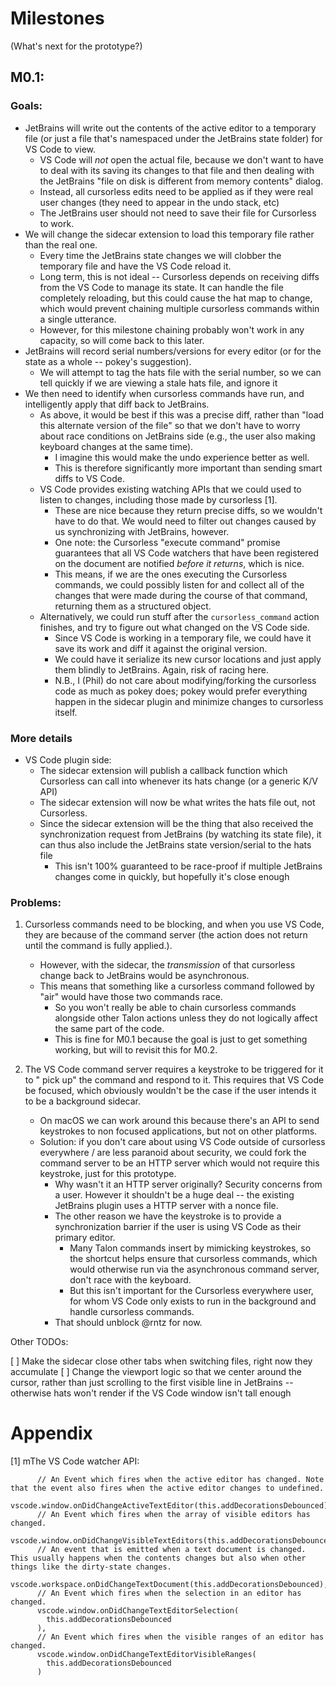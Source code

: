 # Milestones

(What's next for the prototype?)

## M0.1:

### Goals:

- JetBrains will write out the contents of the active editor to a temporary
  file (or just a file that's namespaced under the JetBrains state folder) for
  VS Code to view.
    - VS Code will _not_ open the actual file, because we don't want to have to
      deal with its saving its changes to that file and then dealing with the
      JetBrains "file on disk is different from memory contents" dialog.
    - Instead, all cursorless edits need to be applied as if they were real user
      changes (they need to appear in the undo stack, etc)
    - The JetBrains user should not need to save their file for Cursorless to
      work.
- We will change the sidecar extension to load this temporary file rather than
  the real one.
  - Every time the JetBrains state changes we will clobber the
    temporary file and have the VS Code reload it.
  - Long term, this is not ideal -- Cursorless depends on receiving diffs from
    the VS Code to manage its state. It can handle the file completely
    reloading, but this could cause the hat map to change, which would prevent
    chaining multiple cursorless commands within a single utterance.
  - However, for this milestone chaining probably won't work in any capacity,
    so will come back to this later.
- JetBrains will record serial numbers/versions for every editor (or for the
  state as a whole -- pokey's suggestion).
    - We will attempt to tag the hats file with the serial number, so we can
      tell quickly if we are viewing a stale hats file, and ignore it
- We then need to identify when cursorless commands have run, and intelligently
  apply that diff back to JetBrains.
    - As above, it would be best if this was a precise diff, rather than "load
      this alternate version of the file" so that we don't have to worry about
      race conditions on JetBrains side (e.g., the user also making keyboard
      changes at the same time).
        - I imagine this would make the undo experience better as well.
        - This is therefore significantly more important than sending smart
          diffs to VS Code.
    - VS Code provides existing watching APIs that we could used to listen to
      changes, including those made by cursorless [1].
        - These are nice because they return precise diffs, so we wouldn't have
          to do that. We would need to filter out changes caused by us
          synchronizing with JetBrains, however.
        - One note: the Cursorless "execute command" promise guarantees that all
          VS Code watchers that have been registered on the document are
          notified _before it returns_, which is nice.
        - This means, if we are the ones executing the Cursorless commands, we
          could possibly listen for and collect all of the changes that were
          made during the course of that command, returning them as a structured
          object.
    - Alternatively, we could run stuff after the `cursorless_command`
      action finishes, and try to figure out what changed on the VS Code side.
        - Since VS Code is working in a temporary file, we could have it save
          its work and diff it against the original version.
        - We could have it serialize its new cursor locations and just apply
          them blindly to JetBrains. Again, risk of racing here.
        - N.B., I (Phil) do not care about modifying/forking the cursorless code
          as much as pokey does; pokey would prefer everything happen in the
          sidecar plugin and minimize changes to cursorless itself.

### More details

- VS Code plugin side:
    - The sidecar extension will publish a callback function which Cursorless
      can call into whenever its hats change (or a generic K/V API)
    - The sidecar extension will now be what writes the hats file out, not
      Cursorless.
    - Since the sidecar extension will be the thing that also received the
      synchronization request from JetBrains (by watching its state file), it can thus
      also include the JetBrains state version/serial to the hats file
      - This isn't 100% guaranteed to be race-proof if multiple
        JetBrains changes come in quickly, but hopefully it's close enough

### Problems:

1. Cursorless commands need to be blocking, and when you use VS Code, they are
   because of the command server (the action does not return until the command
   is fully applied.).
    - However, with the sidecar, the _transmission_ of that cursorless change
      back to JetBrains would be asynchronous.
    - This means that something like a cursorless command followed by "air"
      would have those two commands race.
        - So you won't really be able to chain cursorless commands alongside
          other Talon actions unless they do not logically affect the same part
          of the code.
        - This is fine for M0.1 because the goal is just to get something
          working, but will to revisit this for M0.2.

2. The VS Code command server requires a keystroke to be triggered for it to "
   pick up" the command and respond to it. This requires that VS Code be
   focused, which obviously wouldn't be the case if the user intends it to be a
   background sidecar.
    - On macOS we can work around this because there's an API to send keystrokes
      to non focused applications, but not on other platforms.
    - Solution: if you don't care about using VS Code outside of cursorless
      everywhere / are less paranoid about security, we could fork the command
      server to be an HTTP server which would not require this keystroke, just
      for this prototype.
        - Why wasn't it an HTTP server originally? Security concerns from a
          user. However it shouldn't be a huge deal -- the existing JetBrains
          plugin uses a HTTP server with a nonce file.
        - The other reason we have the keystroke is to provide a synchronization
          barrier if the user is using VS Code as their primary editor.
            - Many Talon commands insert by mimicking keystrokes, so the
              shortcut helps ensure that cursorless commands, which would
              otherwise run via the asynchronous command server, don't race with
              the keyboard.
            - But this isn't important for the Cursorless everywhere user, for
              whom VS Code only exists to run in the background and handle
              cursorless commands.
        - That should unblock @rntz for now.

Other TODOs:

[ ] Make the sidecar close other tabs when switching files, right now they
accumulate
[ ] Change the viewport logic so that we center around the cursor, rather than
just scrolling to the first visible line in JetBrains -- otherwise hats won't
render if the VS Code window isn't tall enough

# Appendix

[1] mThe VS Code watcher API:

```
      // An Event which fires when the active editor has changed. Note that the event also fires when the active editor changes to undefined.
      vscode.window.onDidChangeActiveTextEditor(this.addDecorationsDebounced),
      // An Event which fires when the array of visible editors has changed.
      vscode.window.onDidChangeVisibleTextEditors(this.addDecorationsDebounced),
      // An event that is emitted when a text document is changed. This usually happens when the contents changes but also when other things like the dirty-state changes.
      vscode.workspace.onDidChangeTextDocument(this.addDecorationsDebounced),
      // An Event which fires when the selection in an editor has changed.
      vscode.window.onDidChangeTextEditorSelection(
        this.addDecorationsDebounced
      ),
      // An Event which fires when the visible ranges of an editor has changed.
      vscode.window.onDidChangeTextEditorVisibleRanges(
        this.addDecorationsDebounced
      )
```
